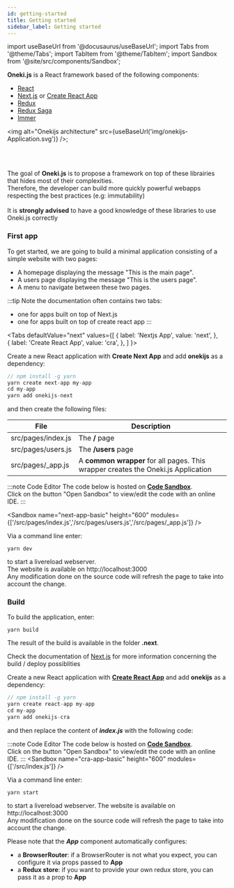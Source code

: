 ```yaml
---
id: getting-started
title: Getting started
sidebar_label: Getting started
---
```

import useBaseUrl from '@docusaurus/useBaseUrl';
import Tabs from '@theme/Tabs';
import TabItem from '@theme/TabItem';
import Sandbox from '@site/src/components/Sandbox';

**Oneki.js** is a React framework based of the following components: 
* [React](https://reactjs.org/)
* [Next.js](https://reacttraining.com/react-router/) or [Create React App](https://create-react-app.dev/)
* [Redux](https://redux.js.org/)
* [Redux Saga](https://redux-saga.js.org/) 
* [Immer](https://immerjs.github.io/immer/docs/introduction) 

<img alt="Onekijs architecture" src={useBaseUrl('img/onekijs-Application.svg')} />;

<br/><br/>

The goal of **Oneki.js** is to propose a framework on top of these librairies that hides most of their complexities.<br/>
Therefore, the developer can build more quickly powerful webapps respecting the best practices (e.g: immutability)<br/><br/>
It is **strongly advised** to have a good knowledge of these libraries to use Oneki.js correctly



### First app
To get started, we are going to build a minimal application consisting of a simple website with two pages:
- A homepage displaying the message "This is the main page".
- A users page displaying the message "This is the users page".
- A menu to navigate between these two pages.

:::tip Note
the documentation often contains two tabs: 
- one for apps built on top of Next.js
- one for apps built on top of create react app
:::

<Tabs
  defaultValue="next"
  values={[
    { label: 'Nextjs App', value: 'next', },      
    { label: 'Create React App', value: 'cra', },
  ]
}>
<TabItem value="next">

Create a new React application with <b>Create Next App</b> and add <b>onekijs</b> as a dependency:

```javascript
// npm install -g yarn
yarn create next-app my-app
cd my-app
yarn add onekijs-next
```
and then create the following files:

| File | Description |
| ---  | ----------- |
| src/pages/index.js | The **/** page |
| src/pages/users.js | The **/users** page |
| src/pages/_app.js | A **common wrapper** for all pages. This wrapper creates the Oneki.js Application |


:::note Code Editor
The code below is hosted on **[Code Sandbox](http://codesandbox.io/)**. <br/>
Click on the button "Open Sandbox" to view/edit the code with an online IDE.
:::

<Sandbox 
  name="next-app-basic" 
  height="600" 
  modules={['/src/pages/index.js','/src/pages/users.js','/src/pages/_app.js']} 
/>


Via a command line enter:
```
yarn dev
```
to start a livereload webserver. <br/>
The website is available on http://localhost:3000<br/>
Any modification done on the source code will refresh the page to take into account the change.

### Build
To build the application, enter:
```
yarn build
```
The result of the build is available in the folder **.next**. 

Check the documentation of [Next.js](https://nextjs.org/) for more information concerning the build / deploy possiblities

</TabItem>
<TabItem value="cra">
Create a new React application with <b><a href="https://create-react-app.dev/">Create React App</a></b> and add <b>onekijs</b> as a dependency:

```javascript
// npm install -g yarn
yarn create react-app my-app
cd my-app
yarn add onekijs-cra
```

and then replace the content of ***index.js*** with the following code: 

:::note Code Editor
The code below is hosted on **[Code Sandbox](http://codesandbox.io/)**. <br/>
Click on the button "Open Sandbox" to view/edit the code with an online IDE.
:::
<Sandbox 
  name="cra-app-basic" 
  height="600" 
  modules={['/src/index.js']} 
/>

Via a command line enter:
```
yarn start
```
to start a livereload webserver. The website is available on http://localhost:3000<br/>
Any modification done on the source code will refresh the page to take into account the change.

Please note that the ***App*** component automatically configures:
<ul>
  <li>a <b>BrowserRouter</b>: if a BrowserRouter is not what you expect, you can configure it via props passed to <b>App</b></li>
  <li>a <b>Redux store</b>: if you want to provide your own redux store, you can pass it as a prop to <b>App</b></li>
</ul>
</TabItem>
</Tabs>